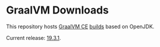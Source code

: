 # GraalVM Downloads

This repository hosts [GraalVM CE](https://github.com/oracle/graal/) [builds](https://github.com/graalvm/graalvm-ce-builds/releases/) based on OpenJDK.

Current release: [19.3.1](https://github.com/graalvm/graalvm-ce-builds/releases/tag/vm-19.3.1).

